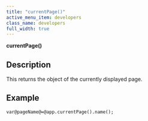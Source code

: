 ```yaml
---
title: "currentPage()"
active_menu_item: developers
class_name: developers
full_width: true
---
```



**currentPage()**

## Description

This returns the object of the currently displayed page.

## Example

    var@pageName@=@app.currentPage().name();
   

